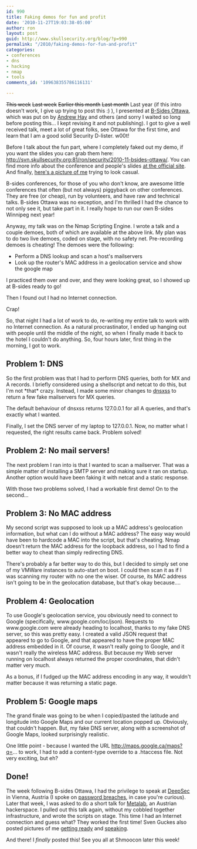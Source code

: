 ```yaml
---
id: 990
title: Faking demos for fun and profit
date: '2010-11-27T19:03:38-05:00'
author: ron
layout: post
guid: http://www.skullsecurity.org/blog/?p=990
permalink: "/2010/faking-demos-for-fun-and-profit"
categories:
- conferences
- dns
- hacking
- nmap
- tools
comments_id: '109638355786116131'

---
```


<s>This week</s> <s>Last week</s> <s>Earlier this month</s> <s>Last month</s> Last year (if this intro doesn't work, I give up trying to post this :) ), I presented at <a href='http://www.securitybsides.com/w/page/26807426/BSidesOttawa'>B-Sides Ottawa</a>, which was put on by <a href='http://www.andrewhay.ca/'>Andrew Hay</a> and others (and sorry I waited so long before posting this... I kept revising it and not publishing). I got to give a well received talk, meet a lot of great folks, see Ottawa for the first time, and learn that I am a good solid Security D-lister. w00t! 

Before I talk about the fun part, where I completely faked out my demo, if you want the slides you can grab them here:
<a href='http://svn.skullsecurity.org:81/ron/security/2010-11-bsides-ottawa/'>http://svn.skullsecurity.org:81/ron/security/2010-11-bsides-ottawa/</a>. You can find more info about the conference and people's slides <a href='http://www.securitybsides.com/w/page/26807426/BSidesOttawa'>at the official site</a>. And finally, <a href='http://www.flickr.com/photos/jack_daniel/5172813651/in/set-72157625373535766/'>here's a picture of me</a> trying to look casual. 

B-sides conferences, for those of you who don't know, are awesome little conferences that often (but not always) piggyback on other conferences. They are free (or cheap), run by volunteers, and have raw and technical talks. B-sides Ottawa was no exception, and I'm thrilled I had the chance to not only see it, but take part in it. I really hope to run our own B-sides Winnipeg next year!
<!--more-->
Anyway, my talk was on the Nmap Scripting Engine. I wrote a talk and a couple demoes, both of which are available at the above link. My plan was to do two live demoes, coded on stage, with no safety net. Pre-recording demoes is cheating! The demoes were the following:
<ul>
<li>Perform a DNS lookup and scan a host's mailservers</li>
<li>Look up the router's MAC address in a geolocation service and show the google map</li>
</ul>

I practiced them over and over, and they were looking great, so I showed up at B-sides ready to go! 

Then I found out I had no Internet connection. 

Crap! 

So, that night I had a lot of work to do, re-writing my entire talk to work with no Internet connection. As a natural procrastinator, I ended up hanging out with people until the middle of the night, so when I finally made it back to the hotel I couldn't do anything. So, four hours later, first thing in the morning, I got to work. 

<h2>Problem 1: DNS</h2>
So the first problem was that I had to perform DNS queries, both for MX and A records. I briefly considered using a shellscript and netcat to do this, but I'm not *that* crazy. Instead, I made some minor changes to <a href='/wiki/index.php/Dnsxss'>dnsxss</a> to return a few fake mailservers for MX queries. 

The default behaviour of dnsxss returns 127.0.0.1 for all A queries, and that's exactly what I wanted. 

Finally, I set the DNS server of my laptop to 127.0.0.1. Now, no matter what I requested, the right results came back. Problem solved! 

<h2>Problem 2: No mail servers!</h2>
The next problem I ran into is that I wanted to scan a mailserver. That was a simple matter of installing a SMTP server and making sure it ran on startup. Another option would have been faking it with netcat and a static response. 

With those two problems solved, I had a workable first demo! On to the second...

<h2>Problem 3: No MAC address</h2>
My second script was supposed to look up a MAC address's geolocation information, but what can I do without a MAC address? The easy way would have been to hardcode a MAC into the script, but that's cheating. Nmap doesn't return the MAC address for the loopback address, so I had to find a better way to cheat than simply redirecting DNS. 

There's probably a far better way to do this, but I decided to simply set one of my VMWare instances to auto-start on boot. I could then scan it as if I was scanning my router with no one the wiser. Of course, its MAC address isn't going to be in the geolocation database, but that's okay because....

<h2>Problem 4: Geolocation</h2>
To use Google's geolocation service, you obviously need to connect to Google (specifically, www.google.com/loc/json). Requests to www.google.com were already heading to localhost, thanks to my fake DNS server, so this was pretty easy. I created a valid JSON request that appeared to go to Google, and that appeared to have the proper MAC address embedded in it. Of course, it wasn't really going to Google, and it wasn't really the wireless MAC address. But because my Web server running on localhost always returned the proper coordinates, that didn't matter very much. 

As a bonus, if I fudged up the MAC address encoding in any way, it wouldn't matter because it was returning a static page. 

<h2>Problem 5: Google maps</h5>
The grand finale was going to be when I copied/pasted the latitude and longitude into Google Maps and our current location popped up. Obviously, that couldn't happen. But, my fake DNS server, along with a screenshot of Google Maps, looked surprisingly realistic. 

One little point - because I wanted the URL http://maps.google.ca/maps?q=... to work, I had to add a content-type override to a .htaccess file. Not very exciting, but eh?

<h2>Done!</h2>
The week following B-sides Ottawa, I had the privilege to speak at <a href='https://deepsec.net/'>DeepSec</a> in Vienna, Austria (I spoke on <a href='/wiki/index.php/Passwords'>password breaches</a>, in case you're curious). Later that week, I was asked to do a short talk for <a href='http://metalab.at/wiki/English'>Metalab</a>, an Austrian hackerspace. I pulled out this talk again, without my cobbled together infrastructure, and wrote the scripts on stage. This time I had an Internet connection and guess what? They worked the first time! Sven Guckes also posted pictures of me <a href='http://www.guckes.net/pics.2010-11-27/.tmp/SL385042.JPG.html'>getting ready</a> and <a href='http://www.guckes.net/pics.2010-11-27/.tmp/SL385050.JPG.html'>speaking</a>. 

And there! I *finally* posted this! See you all at Shmoocon later this week! 
